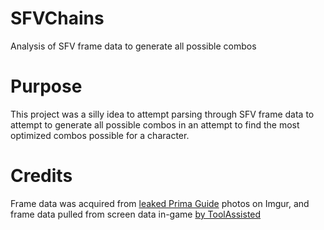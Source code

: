 # SFVChains
Analysis of SFV frame data to generate all possible combos

# Purpose
This project was a silly idea to attempt parsing through SFV frame data to attempt to generate all possible combos in an attempt to find the most optimized combos possible for a character.

# Credits
Frame data was acquired from [leaked Prima Guide](https://imgur.com/a/LstFZ) photos on Imgur, and frame data pulled from screen data in-game [by ToolAssisted](http://toolassisted.github.io/OKI/#IBK/)
